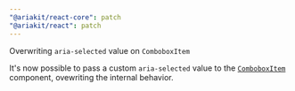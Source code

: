 ```yaml
---
"@ariakit/react-core": patch
"@ariakit/react": patch
---
```


Overwriting `aria-selected` value on `ComboboxItem`

It's now possible to pass a custom `aria-selected` value to the [`ComboboxItem`](https://ariakit.org/reference/combobox-item) component, ovewriting the internal behavior.
